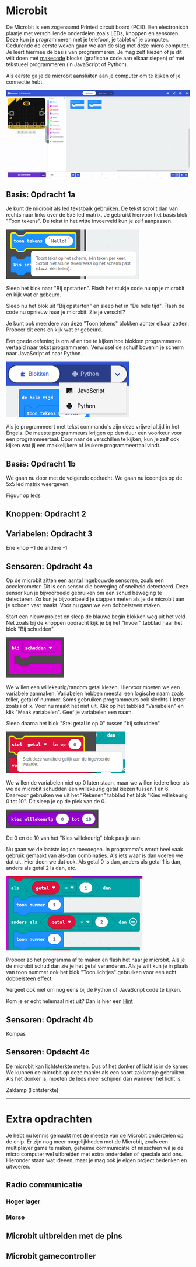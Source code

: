 # Microbit

De Microbit is een zogenaamd Printed circuit board (PCB). Een electronisch plaatje met verschillende onderdelen zoals LEDs, knoppen en sensoren. Deze kun je programmeren met je telefoon, je tablet of je computer. Gedurende de eerste weken gaan we aan de slag met deze micro computer. Je leert hiermee de basis van programmeren. Je mag zelf kiezen of je dit wilt doen met [makecode](https://makecode.microbit.org/#editor) blocks (grafische code aan elkaar slepen) of met tekstueel programmeren (in JavaScript of Python). 

Als eerste ga je de microbit aansluiten aan je computer om te kijken of je connectie hebt. 

![Start](images/Start.png)

## Basis: Opdracht 1a

Je kunt de microbit als led tekstbalk gebruiken. De tekst scrollt dan van rechts naar links over de 5x5 led matrix. Je gebruikt hiervoor het basis blok "Toon tekens". De tekst in het witte invoerveld kun je zelf aanpassen.

![Tekst op leds](images/Toon_tekst.png)

Sleep het blok naar "Bij opstarten". Flash het stukje code nu op je microbit en kijk wat er gebeurd.

Sleep nu het blok uit "Bij opstarten" en sleep het in "De hele tijd". Flash de code nu opnieuw naar je microbit. Zie je verschil?

Je kunt ook meerdere van deze "Toon tekens" blokken achter elkaar zetten. Probeer dit eens en kijk wat er gebeurd.

Een goede oefening is om af en toe te kijken hoe blokken programmeren vertaald naar tekst programmeren. Verwissel de schuif bovenin je scherm naar JavaScript of naar Python. 

![Tekst programmeren](images/Schuif.png)

Als je programmeert met tekst commando's zijn deze vrijwel altijd in het Engels. De meeste programmeurs krijgen op den duur een voorkeur voor een programmeertaal. Door naar de verschillen te kijken, kun je zelf ook kijken wat jij een makkelijkere of leukere programmeertaal vindt. 

## Basis: Opdracht 1b

We gaan nu door met de volgende opdracht. We gaan nu icoontjes op de 5x5 led matrix weergeven. 

Figuur op leds

## Knoppen: Opdracht 2

## Variabelen: Opdracht 3

Ene knop +1 de andere -1

## Sensoren: Opdracht 4a

Op de microbit zitten een aantal ingebouwde sensoren, zoals een accelerometer. Dit is een sensor die beweging of snelheid detecteerd. Deze sensor kun je bijvoorbeeld gebruiken om een schud beweging te detecteren. Zo kun je bijvoorbeeld je stappen meten als je de microbit aan je schoen vast maakt. Voor nu gaan we een dobbelsteen maken.

Start een nieuw project en sleep de blauwe begin blokken weg uit het veld. Net zoals bij de knoppen opdracht kijk je bij het "Invoer" tabblad naar het blok "Bij schudden".

![Schudden](images/Schudden.png)

We willen een willekeurig/random getal kiezen. Hiervoor moeten we een variabele aanmaken. Variabelen hebben meestal een logische naam zoals teller, getal of nummer. Soms gebruiken programmeurs ook slechts 1 letter zoals i of x. Voor nu maakt het niet uit. Klik op het tabblad "Variabelen" en klik "Maak variabelen". Geef je variabelen een naam.

Sleep daarna het blok "Stel getal in op 0" tussen "bij schudden".

![Stel_in](images/Stel_var_in.png)

We willen de variabelen niet op 0 laten staan, maar we willen iedere keer als we de microbit schudden een willekeurig getal kiezen tussen 1 en 6. Daarvoor gebruiken we uit het "Rekenen" tabblad het blok "Kies willekeurig 0 tot 10". Dit sleep je op de plek van de 0.

![Willekeuring](images/Random.png)

De 0 en de 10 van het "Kies willekeurig" blok pas je aan.

Nu gaan we de laatste logica toevoegen. In programma's wordt heel vaak gebruik gemaakt van als-dan combinaties. Als iets waar is dan voeren we dat uit. Hier doen we dat ook. Als getal 0 is dan, anders als getal 1 is dan, anders als getal 2 is dan, etc. 

![Als_dam](images/Als_dan.png)

Probeer zo het programma af te maken en flash het naar je microbit. Als je de microbit schud dan zie je het getal veranderen. Als je wilt kun je in plaats van toon nummer ook het blok "Toon lichtjes" gebruiken voor een echt dobbelsteen effect. 

Vergeet ook niet om nog eens bij de Python of JavaScript code te kijken.

Kom je er echt helemaal niet uit? Dan is hier een [Hint](Antwoord_Dobbelsteeen.md)

## Sensoren: Opdracht 4b

Kompas

## Sensoren: Opdacht 4c 

De microbit kan lichtsterkte meten. Dus of het donker of licht is in de kamer. We kunnen de microbit op deze manier als een soort zaklampje gebruiken. Als het donker is, moeten de leds meer schijnen dan wanneer het licht is.



Zaklamp (lichtsterkte)

---

# Extra opdrachten

Je hebt nu kennis gemaakt met de meeste van de Microbit onderdelen op de chip. Er zijn nog meer mogelijkheden met de Microbit, zoals een multiplayer game te maken, geheime communicatie of misschien wil je de micro computer wel uitbreiden met extra onderdelen of speciale add ons. Hieronder staan wat ideeen, maar je mag ook je eigen project bedenken en uitvoeren. 

## Radio communicatie

### Hoger lager

### Morse

## Microbit uitbreiden met de pins

## Microbit gamecontroller